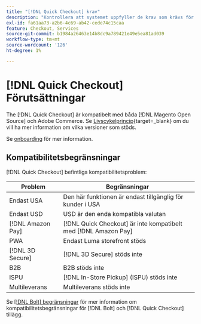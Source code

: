 ```yaml
---
title: "[!DNL Quick Checkout] krav"
description: "Kontrollera att systemet uppfyller de krav som krävs för att använda [!DNL Quick Checkout] för Adobe Commerce-tillägg."
exl-id: fa61aa73-a2b6-4c69-ab42-cede74c15caa
feature: Checkout, Services
source-git-commit: b1984a26463e14b8dc9a789421e49e5ea81ad039
workflow-type: tm+mt
source-wordcount: '126'
ht-degree: 1%

---
```


# [!DNL Quick Checkout] Förutsättningar

The [!DNL Quick Checkout] är kompatibelt med båda [!DNL Magento Open Source] och Adobe Commerce. Se [Livscykelprincip](https://experienceleague.adobe.com/docs/commerce-operations/release/planning/lifecycle-policy.html){target=_blank} om du vill ha mer information om vilka versioner som stöds.

Se [onboarding](../quick-checkout/onboarding.md) för mer information.

## Kompatibilitetsbegränsningar

[!DNL Quick Checkout] befintliga kompatibilitetsproblem:

| **Problem** | **Begränsningar** |
|----------------|-----------------|
| Endast USA | Den här funktionen är endast tillgänglig för kunder i USA |
| Endast USD | USD är den enda kompatibla valutan |
| [!DNL Amazon Pay] | [!DNL Quick Checkout] är inte kompatibelt med [!DNL Amazon Pay] |
| PWA | Endast Luma storefront stöds |
| [!DNL 3D Secure] | [!DNL 3D Secure] stöds inte |
| B2B | B2B stöds inte |
| ISPU | [!DNL In-Store Pickup] (ISPU) stöds inte |
| Multileverans | Multileverans stöds inte |

Se [[!DNL Bolt] begränsningar](https://help.bolt.com/integrations/adobe-quick-checkout/set-up/#limitations) för mer information om kompatibilitetsbegränsningar för [!DNL Bolt] och [!DNL Quick Checkout] tillägg.
